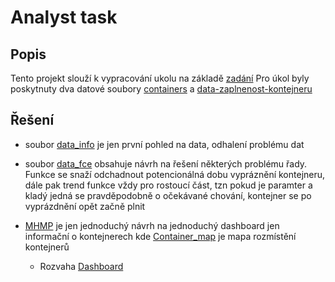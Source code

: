 # Analyst task
## Popis

Tento projekt slouží k vypracování ukolu na základě [zadání](Zadání/zadani.pdf)
Pro úkol byly poskytnuty dva datové soubory [containers](Zadání/containers.geojson) a [data-zaplnenost-kontejneru](Zadání/measurements-march.csv)

## Řešení 
- soubor [data_info](data_info.ipynb) je jen první pohled na data, odhalení problému dat
- soubor [data_fce](detection_fun.ipynb)  obsahuje návrh na řešení některých problému řady. Funkce se snaží odchadnout potencionálná dobu vypráznění kontejneru, dále pak trend funkce vždy pro rostoucí část, tzn pokud je paramter a kladý jedná se pravděpodobně o očekávané chování, kontejner se po vyprázdnění opět začně plnit
  
- [MHMP](MHMP.ipynb)  je jen jednoduchý návrh na jednoduchý dashboard jen informační o kontejnerech kde [Container_map](Container_map.html) je mapa rozmístění kontejnerů

  - Rozvaha  [Dashboard](Dashboard.pdf)
  
